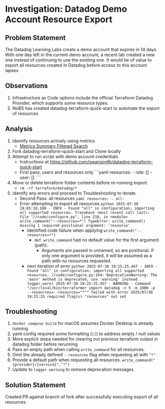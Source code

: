 # Investigation: Datadog Demo Account Resource Export

## Problem Statement

The Datadog Learning Labs create a demo account that expires in 14 days.
With one day left in the current demo account, a recent lab created a new one instead of continuing to use the existing one.
It would be of value to export all resources created in Datadog before access to this account lapses

## Observations

1. Infrastructure as Code options include the official Terraform Datadog Provider, which supports _some_ resource types.
2. NoBS has created datadog-terraform-quick-start to automate the export of resources

## Analysis

1. Identify resources actively using metrics
   - [Metrics Summary Filtered Search](https://app.datadoghq.com/metric/summary?facet.query_activity=-not_queried_thirty_days%2C-not_queried_sixty_days%2C-not_queried_ninety_days&facet.related_assets=-no_related_assets&window=1209600)
2. Fork datadog-terraform-quick-start and Clone locally
3. Attempt to run script with demo account credentials
   - Instructions at https://github.com/swanson8r/datadog-terraform-quick-start
   - First pass: users and resources only
         ```yaml
         resources:
           - role: []
           - user: []
         ````
4. Move or delete terraform folder contents before re-running export.
   - `rm -rf terraform/datadog/*`
5. Identify any errors and proceed to Troubleshooting to iterate.
   - Second Pass: all resources
         ```yaml
         resources:
           - all:
         ```
   - Error attempting to export all resources
           ```python
           2025-07-30 19:05:10,189 - INFO - Found "all" in configuration; importing all supported resources.
           Traceback (most recent call last):
           File "//code/configure.py", line 210, in <module>
           write_command("--resources=*")
           TypeError: write_command() missing 1 required positional argument: 'resource'
           ```
     - Identified code failure when applying `write_command("--resources=*")`
       - `def write_command` had no default value for the first argument (path).
         - Arguments are passed in unnamed, so are positional. If only one argument is provided, it will be assumed as a path with no resources requested.
     - next iteration of error
           ```python
           2025-07-30 19:25:25,447 - INFO - Found "all" in configuration; importing all supported resources.
            //code/configure.py:164: DeprecationWarning: The 'warn' method is deprecated, use 'warning' instead
            logger.warn(
            2025-07-30 19:25:25,457 - WARNING - Command "/usr/local/bin/terraformer import datadog -n 5 -m 1000 -p  --resources=--resources="*"" failed with error 2025/07/30 19:25:25 required flag(s) "resources" not set
            ```

## Troubleshooting

1. `docker compose build` for macOS assumes Docker Desktop is already running
2. yaml config required some formatting (`[]`) to address empty / null values
3. More explicit steps needed for clearing out previous terraform output in datadog folder before rerunning
4. Pass an empty path when calling `write_command` for all resources.
5. Omit the already defined `--resources` flag when requesting all with `"*"`
6. Provide a default path when requesting all resources. `write_command("{provider}/{service}","*")`
7. Update to `logger.warning` to remove deprecation messages

## Solution Statement

Created PR against branch of fork after successfully executing export of all resources.
